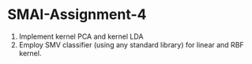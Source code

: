 # SMAI-Assignment-4

1. Implement kernel PCA and kernel LDA </br>
2. Employ SMV classifier (using any standard library) for linear and RBF kernel.
